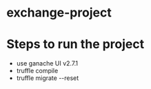 # exchange-project

# Steps to run the project

- use ganache UI v2.7.1
- truffle compile
- truffle migrate --reset
